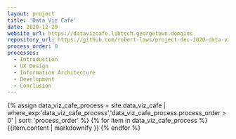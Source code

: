 ```yaml
---
layout: project
title: 'Data Viz Cafe'
date: 2020-12-29
website_url: https://datavizcafe.libtech.georgetown.domains
repository_url: https://github.com/robert-laws/project-dec-2020-data-viz-cafe
process_order: 0
processes:
  - Introduction
  - UX Design
  - Information Architecture
  - Development
  - Conclusion
---
```


{% assign data_viz_cafe_process = site.data_viz_cafe | where_exp:'data_viz_cafe_process','data_viz_cafe_process.process_order > 0' | sort: 'process_order' %}
{% for item in data_viz_cafe_process %}
{{item.content | markdownify }}
{% endfor %}
